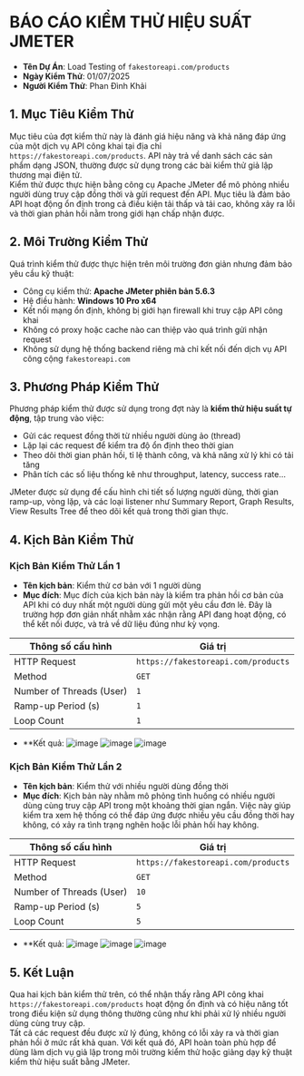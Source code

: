 # BÁO CÁO KIỂM THỬ HIỆU SUẤT JMETER

- **Tên Dự Án**: Load Testing of `fakestoreapi.com/products`  
- **Ngày Kiểm Thử**: 01/07/2025  
- **Người Kiểm Thử**: Phan Đình Khải  

## 1. Mục Tiêu Kiểm Thử

Mục tiêu của đợt kiểm thử này là đánh giá hiệu năng và khả năng đáp ứng của một dịch vụ API công khai tại địa chỉ `https://fakestoreapi.com/products`. API này trả về danh sách các sản phẩm dạng JSON, thường được sử dụng trong các bài kiểm thử giả lập thương mại điện tử.  
Kiểm thử được thực hiện bằng công cụ Apache JMeter để mô phỏng nhiều người dùng truy cập đồng thời và gửi request đến API. Mục tiêu là đảm bảo API hoạt động ổn định trong cả điều kiện tải thấp và tải cao, không xảy ra lỗi và thời gian phản hồi nằm trong giới hạn chấp nhận được.

## 2. Môi Trường Kiểm Thử

Quá trình kiểm thử được thực hiện trên môi trường đơn giản nhưng đảm bảo yêu cầu kỹ thuật:
- Công cụ kiểm thử: **Apache JMeter phiên bản 5.6.3**
- Hệ điều hành: **Windows 10 Pro x64**
- Kết nối mạng ổn định, không bị giới hạn firewall khi truy cập API công khai
- Không có proxy hoặc cache nào can thiệp vào quá trình gửi nhận request
- Không sử dụng hệ thống backend riêng mà chỉ kết nối đến dịch vụ API công cộng `fakestoreapi.com`

## 3. Phương Pháp Kiểm Thử

Phương pháp kiểm thử được sử dụng trong đợt này là **kiểm thử hiệu suất tự động**, tập trung vào việc:
- Gửi các request đồng thời từ nhiều người dùng ảo (thread)
- Lặp lại các request để kiểm tra độ ổn định theo thời gian
- Theo dõi thời gian phản hồi, tỉ lệ thành công, và khả năng xử lý khi có tải tăng
- Phân tích các số liệu thống kê như throughput, latency, success rate...

JMeter được sử dụng để cấu hình chi tiết số lượng người dùng, thời gian ramp-up, vòng lặp, và các loại listener như Summary Report, Graph Results, View Results Tree để theo dõi kết quả trong thời gian thực.

## 4. Kịch Bản Kiểm Thử
### Kịch Bản Kiểm Thử Lần 1

- **Tên kịch bản**: Kiểm thử cơ bản với 1 người dùng
- **Mục đích**: Mục đích của kịch bản này là kiểm tra phản hồi cơ bản của API khi có duy nhất một người dùng gửi một yêu cầu đơn lẻ. Đây là trường hợp đơn giản nhất nhằm xác nhận rằng API đang hoạt động, có thể kết nối được, và trả về dữ liệu đúng như kỳ vọng.

| Thông số cấu hình         | Giá trị                                  |
|---------------------------|-------------------------------------------|
| HTTP Request              | `https://fakestoreapi.com/products`      |
| Method                    | `GET`                                    |
| Number of Threads (User)  | `1`                                      |
| Ramp-up Period (s)        | `1`                                      |
| Loop Count                | `1`                                      |

- **Kết quả:
![image](https://github.com/user-attachments/assets/be5ecdcd-c904-4fe5-9a15-4ce57f091bfc)
![image](https://github.com/user-attachments/assets/4c18be20-b583-4b55-b46f-4a6a24c7b49f)
![image](https://github.com/user-attachments/assets/619bd167-afb4-48ad-ac52-be3ac1774e94)

### Kịch Bản Kiểm Thử Lần 2

- **Tên kịch bản**: Kiểm thử với nhiều người dùng đồng thời
- **Mục đích**: Kịch bản này nhằm mô phỏng tình huống có nhiều người dùng cùng truy cập API trong một khoảng thời gian ngắn. Việc này giúp kiểm tra xem hệ thống có thể đáp ứng được nhiều yêu cầu đồng thời hay không, có xảy ra tình trạng nghẽn hoặc lỗi phản hồi hay không.

| Thông số cấu hình         | Giá trị                                  |
|---------------------------|-------------------------------------------|
| HTTP Request              | `https://fakestoreapi.com/products`      |
| Method                    | `GET`                                    |
| Number of Threads (User)  | `10`                                     |
| Ramp-up Period (s)        | `5`                                      |
| Loop Count                | `5`                                      |

- **Kết quả:
![image](https://github.com/user-attachments/assets/62f4798c-21d7-4976-b0a0-d6b875de8002)
![image](https://github.com/user-attachments/assets/8a48bc01-eb93-403b-ac14-89e6f49cfcc1)
![image](https://github.com/user-attachments/assets/07497621-29a9-4266-a32a-ae0cea3f5504)

## 5. Kết Luận

Qua hai kịch bản kiểm thử trên, có thể nhận thấy rằng API công khai `https://fakestoreapi.com/products` hoạt động ổn định và có hiệu năng tốt trong điều kiện sử dụng thông thường cũng như khi phải xử lý nhiều người dùng cùng truy cập.  
Tất cả các request đều được xử lý đúng, không có lỗi xảy ra và thời gian phản hồi ở mức rất khả quan. Với kết quả đó, API hoàn toàn phù hợp để dùng làm dịch vụ giả lập trong môi trường kiểm thử hoặc giảng dạy kỹ thuật kiểm thử hiệu suất bằng JMeter.
